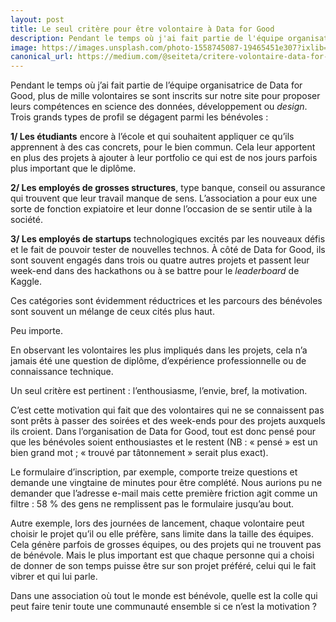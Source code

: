 ```yaml
---
layout: post
title: Le seul critère pour être volontaire à Data for Good
description: Pendant le temps où j'ai fait partie de l'équipe organisatrice de Data for Good, plus de mille volontaires se sont inscrits sur notre site…
image: https://images.unsplash.com/photo-1558745087-19465451e307?ixlib=rb-1.2.1&ixid=eyJhcHBfaWQiOjEyMDd9&auto=format&fit=crop&w=2055&q=80
canonical_url: https://medium.com/@seiteta/critere-volontaire-data-for-good-1b0188689262
---
```


Pendant le temps où j’ai fait partie de l’équipe organisatrice de Data for Good, plus de mille volontaires se sont inscrits sur notre site pour proposer leurs compétences en science des données, développement ou *design*. Trois grands types de profil se dégagent parmi les bénévoles :

**1/ Les étudiants** encore à l’école et qui souhaitent appliquer ce qu’ils apprennent à des cas concrets, pour le bien commun. Cela leur apportent en plus des projets à ajouter à leur portfolio ce qui est de nos jours parfois plus important que le diplôme.

**2/ Les employés de grosses structures**, type banque, conseil ou assurance qui trouvent que leur travail manque de sens. L’association a pour eux une sorte de fonction expiatoire et leur donne l’occasion de se sentir utile à la société.

**3/ Les employés de startups** technologiques excités par les nouveaux défis et le fait de pouvoir tester de nouvelles technos. À côté de Data for Good, ils sont souvent engagés dans trois ou quatre autres projets et passent leur week-end dans des hackathons ou à se battre pour le *leaderboard* de Kaggle.

Ces catégories sont évidemment réductrices et les parcours des bénévoles sont souvent un mélange de ceux cités plus haut.

Peu importe.

En observant les volontaires les plus impliqués dans les projets, cela n’a jamais été une question de diplôme, d’expérience professionnelle ou de connaissance technique.

Un seul critère est pertinent : l’enthousiasme, l’envie, bref, la motivation.

C’est cette motivation qui fait que des volontaires qui ne se connaissent pas sont prêts à passer des soirées et des week-ends pour des projets auxquels ils croient. Dans l’organisation de Data for Good, tout est donc pensé pour que les bénévoles soient enthousiastes et le restent (NB : « pensé » est un bien grand mot ; « trouvé par tâtonnement » serait plus exact).

Le formulaire d’inscription, par exemple, comporte treize questions et demande une vingtaine de minutes pour être complété. Nous aurions pu ne demander que l’adresse e-mail mais cette première friction agit comme un filtre : 58 % des gens ne remplissent pas le formulaire jusqu’au bout.

Autre exemple, lors des journées de lancement, chaque volontaire peut choisir le projet qu’il ou elle préfère, sans limite dans la taille des équipes. Cela génère parfois de grosses équipes, ou des projets qui ne trouvent pas de bénévole. Mais le plus important est que chaque personne qui a choisi de donner de son temps puisse être sur son projet préféré, celui qui le fait vibrer et qui lui parle.

Dans une association où tout le monde est bénévole, quelle est la colle qui peut faire tenir toute une communauté ensemble si ce n’est la motivation ?
